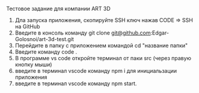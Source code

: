 Тестовое задание для компании ART 3D

1. Дла запуска приложения, скопируйте SSH ключ нажав CODE => SSH на GitHub
2. Введите в консоль команду git clone git@github.com:Edgar-Golosnoi/art-3d-test.git
3. Перейдите в папку с приложением командой cd "название папки"
4. Введите команду code .
5. В программе vs code откройте терминал от паки src (через правую кнопку мыши)
6. введите в терминал vscode команду npm i для инициальзации приложения
7. введите в терминал vscode команду npm start.
